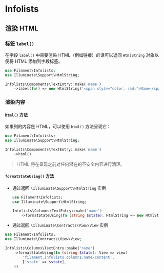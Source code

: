 # Infolists

## 渲染 HTML

### 标签 `label()`

在字段 `label()` 中需要渲染 HTML（例如链接）的话可以返回 `HtmlString` 对象以便将 HTML 添加到字段标签。

```php
use Filament\Infolists;
use Illuminate\Support\HtmlString;
 
Infolists\Components\TextEntry::make('name')
    ->label(fn() => new HtmlString('<span style="color: red;">Name</span>'))
```

### 渲染内容

#### `html()` 方法

如果列的内容是 HTML，可以使用 `html()` 方法呈现它：

```php
use Filament\Infolists;
use Illuminate\Support\HtmlString;
 
Infolists\Components\TextEntry::make('name')
    ->html()
```

> HTML 将在呈现之前对任何潜在的不安全内容进行清理。

#### `formatStateUsing()` 方法

- 通过返回 `\Illuminate\Support\HtmlString` 实例

    ```php
    use Filament\Infolists;
    use Illuminate\Support\HtmlString;

    Infolists\Columns\TextEntry::make('name')
        ->formatStateUsing(fn (string $state): HtmlString => new HtmlString($state)) 
    ```
  
- 通过返回 `\Illuminate\Contracts\View\View` 实例

```php
use Filament\Infolists;
use Illuminate\Contracts\View\View;
 
Infolists\Columns\TextEntry::make('name')
    ->formatStateUsing(fn (string $state): View => view( 
        'filament.infolists.columns.name-content', 
        ['state' => $state], 
    )) 
```

